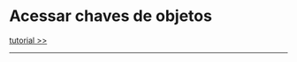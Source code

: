 # Acessar chaves de objetos
[tutorial >>](https://www.delftstack.com/pt/howto/javascript/get-key-of-object-javascript/#:~:text=um%20objeto%20javascript.-,Obtenha%20a%20chave%20de%20um%20objeto%20javascript%20com%20o%20m%C3%A9todo,as%20chaves%20do%20objeto%20javascript.)

---

